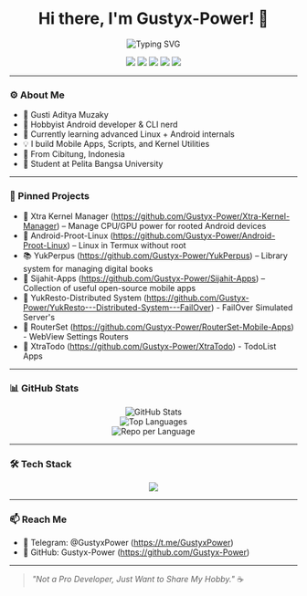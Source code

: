 <h1 align="center">Hi there, I'm Gustyx-Power! 👋</h1>

<p align="center">
  <img src="https://readme-typing-svg.herokuapp.com?font=Fira+Code&size=22&pause=1000&color=36BCF7&center=true&vCenter=true&width=500&lines=Android+Tinkerer;Developers+in+Open+Source+Projects;Power+User+Explorer;Loves+to+Build+Things;Welcome+to+My+GitHub!" alt="Typing SVG" />
</p>

<p align="center">
  <a href="https://t.me/GustyxPower"><img src="https://img.shields.io/badge/Telegram-Contact-blue?logo=telegram" /></a>
  <img src="https://img.shields.io/badge/OS-Android-green?logo=android" />
  <img src="https://img.shields.io/badge/Editor-Neovim-blue?logo=neovim" />
  <img src="https://img.shields.io/badge/Language-Kotlin-purple?logo=kotlin" />
  <img src="https://img.shields.io/badge/University-Pelita%20Bangsa%20University-orange" />
</p>

---

### ⚙️ About Me
- 📇 Gusti Aditya Muzaky
- 🔧 Hobbyist Android developer & CLI nerd
- 🌱 Currently learning advanced Linux + Android internals
- 💡 I build Mobile Apps, Scripts, and Kernel Utilities
- 📍 From Cibitung, Indonesia
- 🏫 Student at Pelita Bangsa University

---

### 🚀 Pinned Projects

- 🔩 Xtra Kernel Manager (https://github.com/Gustyx-Power/Xtra-Kernel-Manager) – Manage CPU/GPU power for rooted Android devices  
- 🐧 Android-Proot-Linux (https://github.com/Gustyx-Power/Android-Proot-Linux) – Linux in Termux without root  
- 📚 YukPerpus (https://github.com/Gustyx-Power/YukPerpus) – Library system for managing digital books  
- 📱 Sijahit-Apps (https://github.com/Gustyx-Power/Sijahit-Apps) – Collection of useful open-source mobile apps
- 🛜 YukResto-Distributed System (https://github.com/Gustyx-Power/YukResto---Distributed-System---FailOver) - FailOver Simulated Server's
- 🛜 RouterSet (https://github.com/Gustyx-Power/RouterSet-Mobile-Apps) - WebView Settings Routers
- 📝 XtraTodo (https://github.com/Gustyx-Power/XtraTodo) - TodoList Apps

---

### 📊 GitHub Stats

<p align="center">
  <img src="https://github-readme-stats.vercel.app/api?username=Gustyx-Power&show_icons=true&theme=tokyonight&hide_title=true&count_private=true" alt="GitHub Stats" />
  <br>
  <img src="https://github-readme-stats.vercel.app/api/top-langs/?username=Gustyx-Power&layout=compact&theme=tokyonight" alt="Top Languages" />
  <br>
  <img src="https://github-profile-summary-cards.vercel.app/api/cards/repos-per-language?username=Gustyx-Power&theme=tokyonight" alt="Repo per Language" />
</p>

---

### 🛠 Tech Stack

<p align="center">
  <img src="https://skillicons.dev/icons?i=kotlin,dart,flutter,androidstudio,python,bash,linux,html,css,git,vim,github" />
</p>

---

### 📫 Reach Me

- 🔹 Telegram: @GustyxPower (https://t.me/GustyxPower)
- 🔹 GitHub: Gustyx-Power (https://github.com/Gustyx-Power)

---

> _"Not a Pro Developer, Just Want to Share My Hobby."_ ☕️
